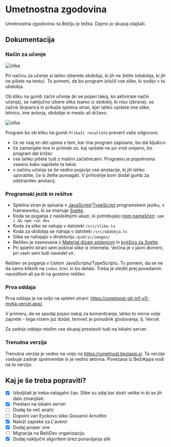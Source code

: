 # Umetnostna zgodovina
Umetnostna zgodovina na Bežiju je težka. Dajmo jo skupaj olajšati.

## Dokumentacija

### Način za učenje
![slika](https://user-images.githubusercontent.com/52399966/228747157-b0723ec1-9c4c-4592-865b-e36b1e5b9147.png)

Pri načinu za učenje si lahko izberete obdobja, ki jih ne želite (obdobja, ki jih ne pišete na testu). To pomeni, da bo program izločil vse slike, ki sodijo v ta obdobja.

Ob kliku na gumb začni učenje (ki se pojavi takoj, ko aktivirate način učenja), se naključno izbere slika (samo iz obdobij, ki niso izbrana), se začne štoparica in prikaže spletna stran, kjer lahko vpišete ime slike, letnico, ime avtorja, obdobje in mesto ali državo.

![slika](https://user-images.githubusercontent.com/52399966/228747679-34733ac6-3a33-41d6-bb5c-b3d4bed48e6b.png)

Program bo ob kliku na gumb `Prikaži rezultate` preveril vaše odgovore.
- če se vsaj en del ujema s tem, kar ima program zapisano, bo dal kljukico
- če zamenjate ime in priimek oz. kaj vpišete ne po vrsti urejeno, bo program dal križec
- vse lahko pišete tudi z malimi začetnicami. Programu je popolnoma vseeno kako napišete ta tekst.
- v načinu učenja se še vedno pojavijo vse anotacije, ki jih lahko uporabite, če si želite pomagati. V prihodnje bom dodal gumb za odstranitev anotacij.

### Programski jezik in rešitve
- Spletna stran je spisana v [JavaScript](https://js.org/)/[TypeScript](https://www.typescriptlang.org/) programskem jeziku, v frameworku, ki se imenuje [Svelte](https://svelte.dev/).
- Koda se poganja z naslednjimi ukazi, ki potrebujejo [npm nameščen](https://www.npmjs.com/): `npm i && npm run dev`
- Koda za slike se nahaja v datoteki `/src/slike.ts`
- Koda za obdobja se nahaja v datoteki `/src/obdobja.ts`
- Slike se nahajajo v direktoriju `/public/images/`
- Rešitev je zasnovana z [Material dizajn sistemom](https://m1.material.io/#) in [knjižico za Svelte](http://sveltematerialui.com/).
- Pri spletni strani sem pobiral slike iz interneta. Večina je v javni domeni, pri vseh sem tudi navedel vir.

Rešitev se poganja v čistem JavaScriptu/TypeScriptu. To pomeni, da se ne da samo klikniti na `index.html` in bo delalo. Treba je slediti prej povedanim navodilom ali pa iti na gosteno rešitev.

### Prva oddaja
Prva oddaja je na voljo na spletni strani: https://umetnost-git-inf-v0-mytja.vercel.app/.

V primeru, da se spodaj pojavi nekaj za komentiranje, lahko to mirne volje zaprete - tega nisem jaz dodal, temveč je ponudnik gostovanja, tj. Vercel.

Za zadnjo oddajo mislim vse skupaj prestaviti tudi na lokalni server.

### Trenutna verzija
Trenutna verzija je vedno na voljo na https://umetnost.beziapp.si.
Ta verzija vsebuje zadnje spremembe in je vedno aktivna. Povezava iz BežiAppa vodi na to verzijo.

## Kaj je še treba popraviti?
- [x] Izboljšati je treba nalagalni čas. Slike so zdaj kar dosti velike in bi se jih dalo zmanjšati.
- [x] Prestavi na lokalni server
- [ ] Dodaj še več analiz
- [ ] Dopolni van Eyckovo sliko Giovanni Arnolfini
- [x] Naloži zapiske za L'avenir
- [x] Dodaj proper vire
- [ ] Migracija na BežiDev organizacijo.
- [x] Dodaj naključni algoritem brez ponavljanja slik
